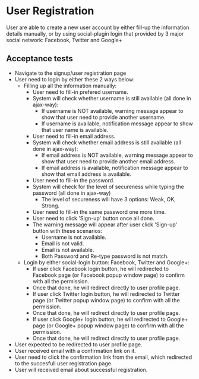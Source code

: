# User Registration
  User are able to create a new user account by either fill-up the information details manually, or by using social-plugin login that provided by 3 major social network: Facebook, Twitter and Google+

## Acceptance tests

- Navigate to the signup/user registration page
- User need to login by either these 2 ways below:
  - Filling up all the information manually:
    - User need to fill-in prefered username.
    - System will check whether username is still available (all done in ajax-way):
      - If username is NOT available, warning message appear to show that user need to provide another username.
      - If username is available, notification message appear to show that user name is available.
    - User need to fill-in email address.
    - System will check whether email address is still available (all done in ajax-way):
      - If email address is NOT available, warning message appear to show that user need to provide another email address.
      - If email address is available, notification message appear to show that email address is available.
    - User need to fill-in the password.
    - System will check for the level of secureness while typing the password (all done in ajax-way)
      - The level of secureness will have 3 options: Weak, OK, Strong.
    - User need to fill-in the same password one more time.
    - User need to click 'Sign-up' button once all done.
    - The warning message will appear after user click 'Sign-up' button with these scenarios:
      - Username is not available.
      - Email is not valid.
      - Email is not available.
      - Both Password and Re-type password is not match.
  - Login by either social-login button: Facebook, Twitter and Google+:
    - If user click Facebook login button, he will redirected to Facebook page (or Facebook popup window page) to confirm with 
    all the permission.
    - Once that done, he will redirect directly to user profile page.
    - If user click Twitter login button, he will redirected to Twitter page (or Twitter popup window page) to confirm with 
    all the permission.
    - Once that done, he will redirect directly to user profile page.
    - If user click Google+ login button, he will redirected to Google+ page (or Google+ popup window page) to confirm with 
    all the permission.
    - Once that done, he will redirect directly to user profile page.
- User expected to be redirected to user profile page.
- User received email with a confirmation link on it.
- User need to click the confirmation link from the email, which redirected to the succesfull user registration page.
- User will received email about successful registration.

